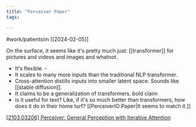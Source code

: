 ```yaml
---
title: "Perceiver Paper"
tags:

---
```

 #work/patientsim 
[[2024-02-05]]

On the surface, it seems like it's pretty much just: [[transformer]] for pictures and videos and images and whatnot. 
- It's flexible. -
- It scales to many more inputs than the traditional NLP transformer.
- Cross-attention distills inputs into smaller latent space. Sounds like [[stable diffusion]].
- It claims to be a generalization of transformers. bold claim
- is it useful for text? Like, if it's so much better than transformers, how does it do in their home turf? [[PerceiverIO Paper|It seems to match it.]]

[[2103.03206] Perceiver: General Perception with Iterative Attention](https://ar5iv.labs.arxiv.org/html/2103.03206)